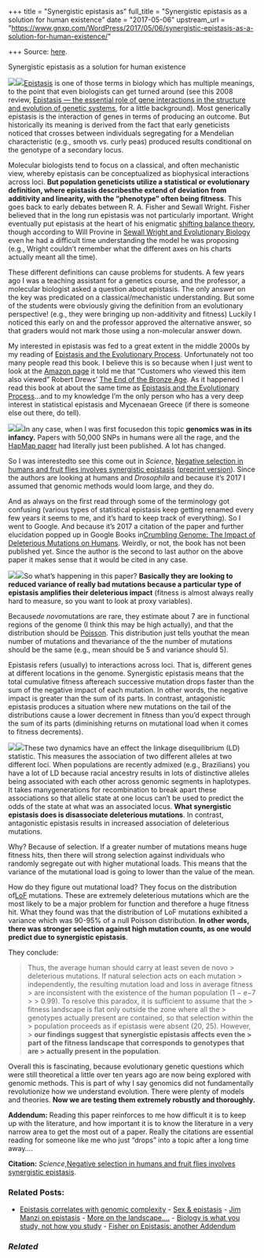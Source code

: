 +++
title = "Synergistic epistasis as"
full_title = "Synergistic epistasis as a solution for human existence"
date = "2017-05-06"
upstream_url = "https://www.gnxp.com/WordPress/2017/05/06/synergistic-epistasis-as-a-solution-for-human-existence/"

+++
Source: [here](https://www.gnxp.com/WordPress/2017/05/06/synergistic-epistasis-as-a-solution-for-human-existence/).

Synergistic epistasis as a solution for human existence

[![](https://i0.wp.com/gnxp.com/WordPress/wp-content/uploads/2017/05/51C2YXWQKDL._SX321_BO1204203200_.jpg?resize=300%2C463)![](https://i0.wp.com/gnxp.com/WordPress/wp-content/uploads/2017/05/51C2YXWQKDL._SX321_BO1204203200_.jpg?resize=300%2C463)](https://www.amazon.com/exec/obidos/ASIN/0195128060/geneexpressio-20)[Epistasis](https://en.wikipedia.org/wiki/Epistasis) is one of those terms in biology which has multiple meanings, to the point that even biologists can get turned around (see this 2008 review, [Epistasis — the essential role of gene interactions in the structure and evolution of genetic systems](http://www.nature.com/nrg/journal/v9/n11/full/nrg2452.html), for a little background). Most generically epistasis is the interaction of genes in terms of producing an outcome. But historically its meaning is derived from the fact that early geneticists noticed that crosses between individuals segregating for a Mendelian characteristic (e.g., smooth vs. curly peas) produced results conditional on the genotype of a secondary locus.

Molecular biologists tend to focus on a classical, and often mechanistic view, whereby epistasis can be conceptualized as biophysical interactions across loci. **But population geneticists utilize a statistical or evolutionary definition, where epistasis describesthe extend of deviation from additivity and linearity, with the “phenotype” often being fitness**. This goes back to early debates between R. A. Fisher and Sewall Wright. Fisher believed that in the long run epistasis was not particularly important. Wright eventually put epistasis at the heart of his enigmatic [shifting balance theory](https://en.wikipedia.org/wiki/Shifting_balance_theory), though according to Will Provine in [Sewall Wright and Evolutionary Biology](https://www.amazon.com/exec/obidos/ASIN/0226684733/geneexpressio-20) even he had a difficult time understanding the model he was proposing (e.g., Wright couldn’t remember what the different axes on his charts actually meant all the time).

These different definitions can cause problems for students. A few years ago I was a teaching assistant for a genetics course, and the professor, a molecular biologist asked a question about epistasis. The only answer on the key was predicated on a classical/mechanistic understanding. But some of the students were obviously giving the definition from an evolutionary perspective! (e.g., they were bringing up non-additivity and fitness) Luckily I noticed this early on and the professor approved the alternative answer, so that graders would not mark those using a non-molecular answer down.

My interested in epistasis was fed to a great extent in the middle 2000s by my reading of [Epistasis and the Evolutionary Process](https://www.amazon.com/exec/obidos/ASIN/0195128060/geneexpressio-20). Unfortunately not too many people read this book. I believe this is so because when I just went to look at the [Amazon page](https://twitter.com/razibkhan/status/860755262549917697) it told me that “Customers who viewed this item also viewed” Robert Drews’ [The End of the Bronze Age](https://www.amazon.com/exec/obidos/ASIN/0691025916/geneexpressio-20). As it happened I read this book at about the same time as [Epistasis and the Evolutionary Process](https://www.amazon.com/exec/obidos/ASIN/0195128060/geneexpressio-20)…and to my knowledge I’m the only person who has a very deep interest in statistical epistasis and Mycenaean Greece (if there is someone else out there, do tell).

[![](https://i0.wp.com/gnxp.com/WordPress/wp-content/uploads/2017/05/1118952111.jpg?resize=300%2C431)![](https://i0.wp.com/gnxp.com/WordPress/wp-content/uploads/2017/05/1118952111.jpg?resize=300%2C431)](https://www.amazon.com/exec/obidos/ASIN/1118952111/geneexpressio-20)In any case, when I was first focusedon this topic **genomics was in its infancy.** Papers with 50,000 SNPs in humans were all the rage, and the [HapMap paper](https://www.nature.com/nature/journal/v437/n7063/full/nature04226.html) had literally just been published. A lot has changed.

So I was interestedto see this come out in *Science*, [Negative selection in humans and fruit flies involves synergistic epistasis](http://science.sciencemag.org/content/356/6337/539) ([preprint version](http://biorxiv.org/content/early/2016/07/29/066407)). Since the authors are looking at humans and *Drosophila* and because it’s 2017 I assumed that genomic methods would loom large, and they do.

And as always on the first read through some of the terminology got confusing (various types of statistical epistasis keep getting renamed every few years it seems to me, and it’s hard to keep track of everything). So I went to Google. And because it’s 2017 a citation of the paper and further elucidation popped up in Google Books in[Crumbling Genome: The Impact of Deleterious Mutations on Humans](https://www.amazon.com/exec/obidos/ASIN/1118952111/geneexpressio-20). Weirdly, or not, the book has not been published yet. Since the author is the second to last author on the above paper it makes sense that it would be cited in any case.

[![](https://i0.wp.com/gnxp.com/WordPress/wp-content/uploads/2017/05/Screenshot-2017-05-06-02.43.13.png?resize=400%2C237)![](https://i0.wp.com/gnxp.com/WordPress/wp-content/uploads/2017/05/Screenshot-2017-05-06-02.43.13.png?resize=400%2C237)](http://science.sciencemag.org/content/356/6337/539)So what’s happening in this paper? **Basically they are looking to reduced variance of really bad mutations because a particular type of epistasis amplifies their deleterious impact** (fitness is almost always really hard to measure, so you want to look at proxy variables).

Because*de novo*mutations are rare, they estimate about 7 are in functional regions of the genome (I think this may be high actually), and that the distribution should be [Poisson](https://en.wikipedia.org/wiki/Poisson_distribution). This distribution just tells youthat the mean number of mutations and thevariance of the the number of mutations should be the same (e.g., mean should be 5 and variance should 5).

Epistasis refers (usually) to interactions across loci. That is, different genes at different locations in the genome. Synergistic epistasis means that the total cumulative fitness aftereach successive mutation drops faster than the sum of the negative impact of each mutation. In other words, the negative impact is greater than the sum of its parts. In contrast, antagonistic epistasis produces a situation where new mutations on the tail of the distributions cause a lower decrement in fitness than you’d expect through the sum of its parts (diminishing returns on mutational load when it comes to fitness decrements).

[![](https://i0.wp.com/gnxp.com/WordPress/wp-content/uploads/2017/05/41u1SOjvcL._SX258_BO1204203200_.jpg?resize=260%2C341)![](https://i0.wp.com/gnxp.com/WordPress/wp-content/uploads/2017/05/41u1SOjvcL._SX258_BO1204203200_.jpg?resize=260%2C341)](https://www.amazon.com/exec/obidos/ASIN/0198502311/geneexpressio-20)These two dynamics have an effect the linkage disequilibrium (LD) statistic. This measures the association of two different alleles at two different loci. When populations are recently admixed (e.g., Brazilians) you have a lot of LD because racial ancestry results in lots of distinctive alleles being associated with each other across genomic segments in haplotypes. It takes manygenerations for recombination to break apart these associations so that allelic state at one locus can’t be used to predict the odds of the state at what was an associated locus. **What synergistic epistasis does is disassociate deleterious mutations**. In contrast, antagonistic epistasis results in increased association of deleterious mutations.

Why? Because of selection. If a greater number of mutations means huge fitness hits, then there will strong selection against individuals who randomly segregate out with higher mutational loads. This means that the variance of the mutational load is going to lower than the value of the mean.

How do they figure out mutational load? They focus on the distribution of[LoF](https://macarthurlab.org/lof/) mutations. These are extremely deleterious mutations which are the most likely to be a major problem for function and therefore a huge fitness hit. What they found was that the distribution of LoF mutations exhibited a variance which was 90-95% of a null Poisson distribution. **In other words, there was stronger selection against high mutation counts, as one would predict due to synergistic epistasis**.

They conclude:

> Thus, the average human should carry at least seven de novo > deleterious mutations. If natural selection acts on each mutation > independently, the resulting mutation load and loss in average fitness > are inconsistent with the existence of the human population (1 − e−7 > \> 0.99). To resolve this paradox, it is sufficient to assume that the > fitness landscape is flat only outside the zone where all the > genotypes actually present are contained, so that selection within the > population proceeds as if epistasis were absent (20, 25). However, > **our findings suggest that synergistic epistasis affects even the > part of the fitness landscape that corresponds to genotypes that are > actually present in the population**.

Overall this is fascinating, because evolutionary genetic questions which were still theoretical a little over ten years ago are now being explored with genomic methods. This is part of why I say genomics did not fundamentally revolutionize how we understand evolution. There were plenty of models and theories. **Now we are testing them extremely robustly and thoroughly.**

**Addendum:** Reading this paper reinforces to me how difficult it is to keep up with the literature, and how important it is to know the literature in a very narrow area to get the most out of a paper. Really the citations are essential reading for someone like me who just “drops” into a topic after a long time away….

**Citation:** *Science*,[Negative selection in humans and fruit flies involves synergistic epistasis](http://science.sciencemag.org/content/356/6337/539).

### Related Posts:

- [Epistasis correlates with genomic
  complexity](https://www.gnxp.com/WordPress/2006/09/27/epistasis-correlates-with-genomic-complexity/) - [Sex &
  epistasis](https://www.gnxp.com/WordPress/2007/07/27/sex-epistasis/) - [Jim Manzi on
  epistasis](https://www.gnxp.com/WordPress/2008/10/30/jim-manzi-on-epistasis/) - [More on the
  landscape....](https://www.gnxp.com/WordPress/2005/07/22/more-on-the-landscape/) - [Biology is what you study, not how you
  study](https://www.gnxp.com/WordPress/2007/07/10/biology-is-what-you-study-not-how-you-study/) - [Fisher on Epistasis: another
  Addendum](https://www.gnxp.com/WordPress/2008/07/20/fisher-on-epistasis-another-addendum/)

### *Related*

[](https://www.addtoany.com/add_to/facebook?linkurl=https%3A%2F%2Fwww.gnxp.com%2FWordPress%2F2017%2F05%2F06%2Fsynergistic-epistasis-as-a-solution-for-human-existence%2F&linkname=Synergistic%20epistasis%20as%20a%20solution%20for%20human%20existence "Facebook")[](https://www.addtoany.com/add_to/twitter?linkurl=https%3A%2F%2Fwww.gnxp.com%2FWordPress%2F2017%2F05%2F06%2Fsynergistic-epistasis-as-a-solution-for-human-existence%2F&linkname=Synergistic%20epistasis%20as%20a%20solution%20for%20human%20existence "Twitter")[](https://www.addtoany.com/add_to/email?linkurl=https%3A%2F%2Fwww.gnxp.com%2FWordPress%2F2017%2F05%2F06%2Fsynergistic-epistasis-as-a-solution-for-human-existence%2F&linkname=Synergistic%20epistasis%20as%20a%20solution%20for%20human%20existence "Email")[](https://www.addtoany.com/share)
